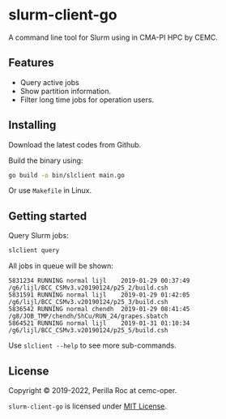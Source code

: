 # slurm-client-go

A command line tool for Slurm using in CMA-PI HPC by CEMC.

## Features

- Query active jobs
- Show partition information.
- Filter long time jobs for operation users.

## Installing

Download the latest codes from Github.

Build the binary using:

```bash
go build -o bin/slclient main.go
```

Or use `Makefile` in Linux.

## Getting started

Query Slurm jobs:

```bash
slclient query
```

All jobs in queue will be shown:

```text
5831234 RUNNING normal lijl    2019-01-29 00:37:49 /g6/lijl/BCC_CSMv3.v20190124/p25_2/build.csh
5831591 RUNNING normal lijl    2019-01-29 01:42:05 /g6/lijl/BCC_CSMv3.v20190124/p25_3/build.csh
5836542 RUNNING normal chendh  2019-01-29 08:41:45 /g8/JOB_TMP/chendh/ShCu/RUN_24/grapes.sbatch
5864521 RUNNING normal lijl    2019-01-31 01:10:34 /g6/lijl/BCC_CSMv3.v20190124/p25_5/build.csh
```

Use `slclient --help` to see more sub-commands.

## License

Copyright &copy; 2019-2022, Perilla Roc at cemc-oper.

`slurm-client-go` is licensed under [MIT License](./LICENSE).